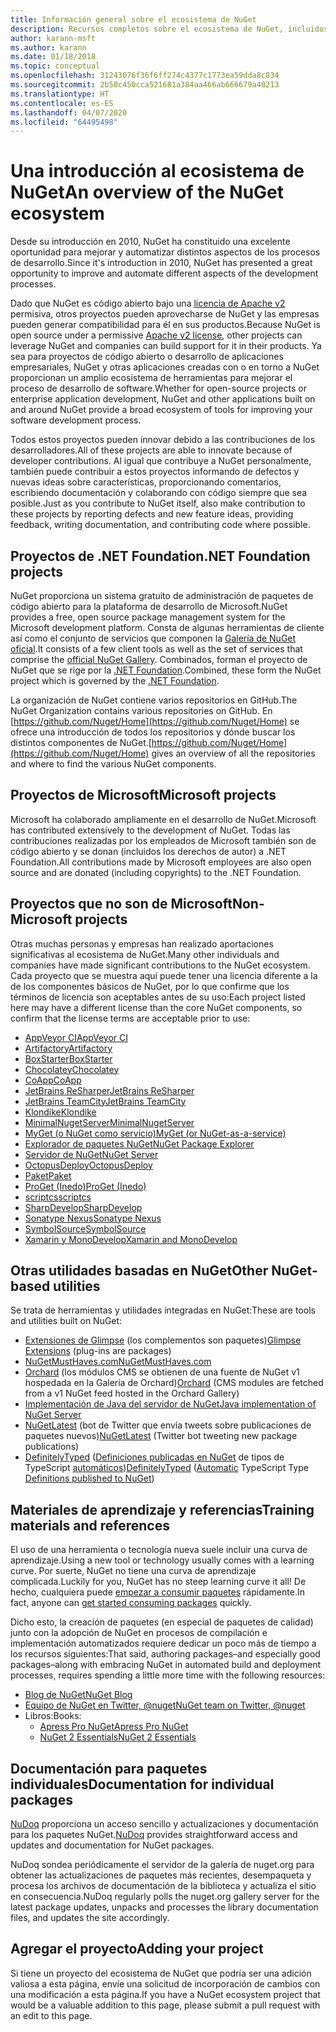 ```yaml
---
title: Información general sobre el ecosistema de NuGet
description: Recursos completos sobre el ecosistema de NuGet, incluidos los orígenes de NuGet, proyectos de NuGet que no son de Microsoft, utilidades y materiales de aprendizaje.
author: karann-msft
ms.author: karann
ms.date: 01/18/2018
ms.topic: conceptual
ms.openlocfilehash: 31243076f36f6ff274c4377c1773ea59dda8c834
ms.sourcegitcommit: 2b50c450cca521681a384aa466ab666679a40213
ms.translationtype: HT
ms.contentlocale: es-ES
ms.lasthandoff: 04/07/2020
ms.locfileid: "64495498"
---
```

# <a name="an-overview-of-the-nuget-ecosystem"></a><span data-ttu-id="8b469-103">Una introducción al ecosistema de NuGet</span><span class="sxs-lookup"><span data-stu-id="8b469-103">An overview of the NuGet ecosystem</span></span>

<span data-ttu-id="8b469-104">Desde su introducción en 2010, NuGet ha constituido una excelente oportunidad para mejorar y automatizar distintos aspectos de los procesos de desarrollo.</span><span class="sxs-lookup"><span data-stu-id="8b469-104">Since it's introduction in 2010, NuGet has presented a great opportunity to improve and automate different aspects of the development processes.</span></span>

<span data-ttu-id="8b469-105">Dado que NuGet es código abierto bajo una [licencia de Apache v2](http://choosealicense.com/licenses/apache/) permisiva, otros proyectos pueden aprovecharse de NuGet y las empresas pueden generar compatibilidad para él en sus productos.</span><span class="sxs-lookup"><span data-stu-id="8b469-105">Because NuGet is open source under a permissive [Apache v2 license](http://choosealicense.com/licenses/apache/), other projects can leverage NuGet and companies can build support for it in their products.</span></span> <span data-ttu-id="8b469-106">Ya sea para proyectos de código abierto o desarrollo de aplicaciones empresariales, NuGet y otras aplicaciones creadas con o en torno a NuGet proporcionan un amplio ecosistema de herramientas para mejorar el proceso de desarrollo de software.</span><span class="sxs-lookup"><span data-stu-id="8b469-106">Whether for open-source projects or enterprise application development, NuGet and other applications built on and around NuGet provide a broad ecosystem of tools for improving your software development process.</span></span>

<span data-ttu-id="8b469-107">Todos estos proyectos pueden innovar debido a las contribuciones de los desarrolladores.</span><span class="sxs-lookup"><span data-stu-id="8b469-107">All of these projects are able to innovate because of developer contributions.</span></span> <span data-ttu-id="8b469-108">Al igual que contribuye a NuGet personalmente, también puede contribuir a estos proyectos informando de defectos y nuevas ideas sobre características, proporcionando comentarios, escribiendo documentación y colaborando con código siempre que sea posible.</span><span class="sxs-lookup"><span data-stu-id="8b469-108">Just as you contribute to NuGet itself, also make contribution to these projects by reporting defects and new feature ideas, providing feedback, writing documentation, and contributing code where possible.</span></span>

## <a name="net-foundation-projects"></a><span data-ttu-id="8b469-109">Proyectos de .NET Foundation</span><span class="sxs-lookup"><span data-stu-id="8b469-109">.NET Foundation projects</span></span>

<span data-ttu-id="8b469-110">NuGet proporciona un sistema gratuito de administración de paquetes de código abierto para la plataforma de desarrollo de Microsoft.</span><span class="sxs-lookup"><span data-stu-id="8b469-110">NuGet provides a free, open source package management system for the Microsoft development platform.</span></span> <span data-ttu-id="8b469-111">Consta de algunas herramientas de cliente así como el conjunto de servicios que componen la [Galería de NuGet oficial](http://www.nuget.org).</span><span class="sxs-lookup"><span data-stu-id="8b469-111">It consists of a few client tools as well as the set of services that comprise the [official NuGet Gallery](http://www.nuget.org).</span></span> <span data-ttu-id="8b469-112">Combinados, forman el proyecto de NuGet que se rige por la [.NET Foundation](http://www.dotnetfoundation.org/).</span><span class="sxs-lookup"><span data-stu-id="8b469-112">Combined, these form the NuGet project which is governed by the [.NET Foundation](http://www.dotnetfoundation.org/).</span></span>

<span data-ttu-id="8b469-113">La organización de NuGet contiene varios repositorios en GitHub.</span><span class="sxs-lookup"><span data-stu-id="8b469-113">The NuGet Organization contains various repositories on GitHub.</span></span> <span data-ttu-id="8b469-114">En [https://github.com/Nuget/Home](https://github.com/Nuget/Home) se ofrece una introducción de todos los repositorios y dónde buscar los distintos componentes de NuGet.</span><span class="sxs-lookup"><span data-stu-id="8b469-114">[https://github.com/Nuget/Home](https://github.com/Nuget/Home) gives an overview of all the repositories and where to find the various NuGet components.</span></span>

## <a name="microsoft-projects"></a><span data-ttu-id="8b469-115">Proyectos de Microsoft</span><span class="sxs-lookup"><span data-stu-id="8b469-115">Microsoft projects</span></span>

<span data-ttu-id="8b469-116">Microsoft ha colaborado ampliamente en el desarrollo de NuGet.</span><span class="sxs-lookup"><span data-stu-id="8b469-116">Microsoft has contributed extensively to the development of NuGet.</span></span> <span data-ttu-id="8b469-117">Todas las contribuciones realizadas por los empleados de Microsoft también son de código abierto y se donan (incluidos los derechos de autor) a .NET Foundation.</span><span class="sxs-lookup"><span data-stu-id="8b469-117">All contributions made by Microsoft employees are also open source and are donated (including copyrights) to the .NET Foundation.</span></span>

## <a name="non-microsoft-projects"></a><span data-ttu-id="8b469-118">Proyectos que no son de Microsoft</span><span class="sxs-lookup"><span data-stu-id="8b469-118">Non-Microsoft projects</span></span>

<span data-ttu-id="8b469-119">Otras muchas personas y empresas han realizado aportaciones significativas al ecosistema de NuGet.</span><span class="sxs-lookup"><span data-stu-id="8b469-119">Many other individuals and companies have made significant contributions to the NuGet ecosystem.</span></span> <span data-ttu-id="8b469-120">Cada proyecto que se muestra aquí puede tener una licencia diferente a la de los componentes básicos de NuGet, por lo que confirme que los términos de licencia son aceptables antes de su uso:</span><span class="sxs-lookup"><span data-stu-id="8b469-120">Each project listed here may have a different license than the core NuGet components, so confirm that the license terms are acceptable prior to use:</span></span>

- [<span data-ttu-id="8b469-121">AppVeyor CI</span><span class="sxs-lookup"><span data-stu-id="8b469-121">AppVeyor CI</span></span>](https://www.appveyor.com/)
- [<span data-ttu-id="8b469-122">Artifactory</span><span class="sxs-lookup"><span data-stu-id="8b469-122">Artifactory</span></span>](https://www.jfrog.com/artifactory/)
- [<span data-ttu-id="8b469-123">BoxStarter</span><span class="sxs-lookup"><span data-stu-id="8b469-123">BoxStarter</span></span>](http://boxstarter.org/)
- [<span data-ttu-id="8b469-124">Chocolatey</span><span class="sxs-lookup"><span data-stu-id="8b469-124">Chocolatey</span></span>](https://chocolatey.org/)
- [<span data-ttu-id="8b469-125">CoApp</span><span class="sxs-lookup"><span data-stu-id="8b469-125">CoApp</span></span>](http://coapp.org/)
- [<span data-ttu-id="8b469-126">JetBrains ReSharper</span><span class="sxs-lookup"><span data-stu-id="8b469-126">JetBrains ReSharper</span></span>](https://resharper-plugins.jetbrains.com/)
- [<span data-ttu-id="8b469-127">JetBrains TeamCity</span><span class="sxs-lookup"><span data-stu-id="8b469-127">JetBrains TeamCity</span></span>](https://www.jetbrains.com/teamcity/)
- [<span data-ttu-id="8b469-128">Klondike</span><span class="sxs-lookup"><span data-stu-id="8b469-128">Klondike</span></span>](https://github.com/themotleyfool/Klondike)
- [<span data-ttu-id="8b469-129">MinimalNugetServer</span><span class="sxs-lookup"><span data-stu-id="8b469-129">MinimalNugetServer</span></span>](https://github.com/TanukiSharp/MinimalNugetServer)
- [<span data-ttu-id="8b469-130">MyGet (o NuGet como servicio)</span><span class="sxs-lookup"><span data-stu-id="8b469-130">MyGet (or NuGet-as-a-service)</span></span>](http://www.myget.org/)
- [<span data-ttu-id="8b469-131">Explorador de paquetes NuGet</span><span class="sxs-lookup"><span data-stu-id="8b469-131">NuGet Package Explorer</span></span>](https://github.com/NuGetPackageExplorer/NuGetPackageExplorer)
- [<span data-ttu-id="8b469-132">Servidor de NuGet</span><span class="sxs-lookup"><span data-stu-id="8b469-132">NuGet Server</span></span>](http://nugetserver.net/)
- [<span data-ttu-id="8b469-133">OctopusDeploy</span><span class="sxs-lookup"><span data-stu-id="8b469-133">OctopusDeploy</span></span>](https://octopus.com/)
- [<span data-ttu-id="8b469-134">Paket</span><span class="sxs-lookup"><span data-stu-id="8b469-134">Paket</span></span>](https://fsprojects.github.io/Paket/)
- [<span data-ttu-id="8b469-135">ProGet (Inedo)</span><span class="sxs-lookup"><span data-stu-id="8b469-135">ProGet (Inedo)</span></span>](http://inedo.com/proget)
- [<span data-ttu-id="8b469-136">scriptcs</span><span class="sxs-lookup"><span data-stu-id="8b469-136">scriptcs</span></span>](http://scriptcs.net/)
- [<span data-ttu-id="8b469-137">SharpDevelop</span><span class="sxs-lookup"><span data-stu-id="8b469-137">SharpDevelop</span></span>](http://community.sharpdevelop.net/blogs/mattward/archive/2011/01/23/NuGetSupportInSharpDevelop.aspx)
- [<span data-ttu-id="8b469-138">Sonatype Nexus</span><span class="sxs-lookup"><span data-stu-id="8b469-138">Sonatype Nexus</span></span>](http://www.sonatype.com/nexus-repository-sonatype)
- [<span data-ttu-id="8b469-139">SymbolSource</span><span class="sxs-lookup"><span data-stu-id="8b469-139">SymbolSource</span></span>](http://www.symbolsource.org/Public)
- [<span data-ttu-id="8b469-140">Xamarin y MonoDevelop</span><span class="sxs-lookup"><span data-stu-id="8b469-140">Xamarin and MonoDevelop</span></span>](https://github.com/mrward/monodevelop-nuget-addin)

## <a name="other-nuget-based-utilities"></a><span data-ttu-id="8b469-141">Otras utilidades basadas en NuGet</span><span class="sxs-lookup"><span data-stu-id="8b469-141">Other NuGet-based utilities</span></span>

<span data-ttu-id="8b469-142">Se trata de herramientas y utilidades integradas en NuGet:</span><span class="sxs-lookup"><span data-stu-id="8b469-142">These are tools and utilities built on NuGet:</span></span>

- <span data-ttu-id="8b469-143">[Extensiones de Glimpse](http://getglimpse.com/Packages) (los complementos son paquetes)</span><span class="sxs-lookup"><span data-stu-id="8b469-143">[Glimpse Extensions](http://getglimpse.com/Packages) (plug-ins are packages)</span></span>
- [<span data-ttu-id="8b469-144">NuGetMustHaves.com</span><span class="sxs-lookup"><span data-stu-id="8b469-144">NuGetMustHaves.com</span></span>](http://nugetmusthaves.com/)
- <span data-ttu-id="8b469-145">[Orchard](http://www.orchardproject.net/) (los módulos CMS se obtienen de una fuente de NuGet v1 hospedada en la Galería de Orchard)</span><span class="sxs-lookup"><span data-stu-id="8b469-145">[Orchard](http://www.orchardproject.net/) (CMS modules are fetched from a v1 NuGet feed hosted in the Orchard Gallery)</span></span>
- [<span data-ttu-id="8b469-146">Implementación de Java del servidor de NuGet</span><span class="sxs-lookup"><span data-stu-id="8b469-146">Java implementation of NuGet Server</span></span>](http://jonnyzzz.com/blog/2012/03/07/nuget-server-in-pure-java/)
- <span data-ttu-id="8b469-147">[NuGetLatest](https://twitter.com/NuGetLatest) (bot de Twitter que envía tweets sobre publicaciones de paquetes nuevos)</span><span class="sxs-lookup"><span data-stu-id="8b469-147">[NuGetLatest](https://twitter.com/NuGetLatest) (Twitter bot tweeting new package publications)</span></span>
- <span data-ttu-id="8b469-148">[DefinitelyTyped](http://definitelytyped.org/) ([Definiciones publicadas en NuGet](https://github.com/DefinitelyTyped/NugetAutomation/) de tipos de TypeScript [automáticos](http://www.nuget.org/packages?q=DefinitelyTyped))</span><span class="sxs-lookup"><span data-stu-id="8b469-148">[DefinitelyTyped](http://definitelytyped.org/) ([Automatic](https://github.com/DefinitelyTyped/NugetAutomation/) TypeScript Type [Definitions published to NuGet](http://www.nuget.org/packages?q=DefinitelyTyped))</span></span>

## <a name="training-materials-and-references"></a><span data-ttu-id="8b469-149">Materiales de aprendizaje y referencias</span><span class="sxs-lookup"><span data-stu-id="8b469-149">Training materials and references</span></span>

<span data-ttu-id="8b469-150">El uso de una herramienta o tecnología nueva suele incluir una curva de aprendizaje.</span><span class="sxs-lookup"><span data-stu-id="8b469-150">Using a new tool or technology usually comes with a learning curve.</span></span> <span data-ttu-id="8b469-151">Por suerte, NuGet no tiene una curva de aprendizaje complicada.</span><span class="sxs-lookup"><span data-stu-id="8b469-151">Luckily for you, NuGet has no steep learning curve it all!</span></span> <span data-ttu-id="8b469-152">De hecho, cualquiera puede [empezar a consumir paquetes](../quickstart/use-a-package.md) rápidamente.</span><span class="sxs-lookup"><span data-stu-id="8b469-152">In fact, anyone can [get started consuming packages](../quickstart/use-a-package.md) quickly.</span></span>

<span data-ttu-id="8b469-153">Dicho esto, la creación de paquetes (en especial de paquetes de calidad) junto con la adopción de NuGet en procesos de compilación e implementación automatizados requiere dedicar un poco más de tiempo a los recursos siguientes:</span><span class="sxs-lookup"><span data-stu-id="8b469-153">That said, authoring packages–and especially good packages–along with  embracing NuGet in automated build and deployment processes, requires spending a little more time with the following resources:</span></span>

- [<span data-ttu-id="8b469-154">Blog de NuGet</span><span class="sxs-lookup"><span data-stu-id="8b469-154">NuGet Blog</span></span>](http://blog.nuget.org/)
- [<span data-ttu-id="8b469-155">Equipo de NuGet en Twitter, @nuget</span><span class="sxs-lookup"><span data-stu-id="8b469-155">NuGet team on Twitter, @nuget</span></span>](http://twitter.com/nuget)
- <span data-ttu-id="8b469-156">Libros:</span><span class="sxs-lookup"><span data-stu-id="8b469-156">Books:</span></span>
  - [<span data-ttu-id="8b469-157">Apress Pro NuGet</span><span class="sxs-lookup"><span data-stu-id="8b469-157">Apress Pro NuGet</span></span>](http://bit.ly/ProNuGet)
  - [<span data-ttu-id="8b469-158">NuGet 2 Essentials</span><span class="sxs-lookup"><span data-stu-id="8b469-158">NuGet 2 Essentials</span></span>](http://www.amazon.com/NuGet-2-Essentials-Damir-Arh-ebook/dp/B00GTQD5M4)

## <a name="documentation-for-individual-packages"></a><span data-ttu-id="8b469-159">Documentación para paquetes individuales</span><span class="sxs-lookup"><span data-stu-id="8b469-159">Documentation for individual packages</span></span>

<span data-ttu-id="8b469-160">[NuDoq](http://nudoq.org) proporciona un acceso sencillo y actualizaciones y documentación para los paquetes NuGet.</span><span class="sxs-lookup"><span data-stu-id="8b469-160">[NuDoq](http://nudoq.org) provides straightforward access and updates and documentation for NuGet packages.</span></span>

<span data-ttu-id="8b469-161">NuDoq sondea periódicamente el servidor de la galería de nuget.org para obtener las actualizaciones de paquetes más recientes, desempaqueta y procesa los archivos de documentación de la biblioteca y actualiza el sitio en consecuencia.</span><span class="sxs-lookup"><span data-stu-id="8b469-161">NuDoq regularly polls the nuget.org gallery server for the latest package updates, unpacks and processes the library documentation files, and updates the site accordingly.</span></span>

## <a name="adding-your-project"></a><span data-ttu-id="8b469-162">Agregar el proyecto</span><span class="sxs-lookup"><span data-stu-id="8b469-162">Adding your project</span></span>

<span data-ttu-id="8b469-163">Si tiene un proyecto del ecosistema de NuGet que podría ser una adición valiosa a esta página, envíe una solicitud de incorporación de cambios con una modificación a esta página.</span><span class="sxs-lookup"><span data-stu-id="8b469-163">If you have a NuGet ecosystem project that would be a valuable addition to this page, please  submit a pull request with an edit to this page.</span></span>
